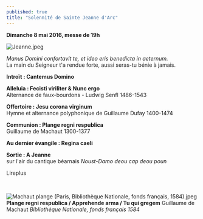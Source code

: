 ```yaml
---
published: true
title: "Solennité de Sainte Jeanne d'Arc"
---
```

**Dimanche 8 mai 2016, messe de 19h**  

![Jeanne.jpeg]({{site.baseurl}}/images/Jeanne.jpeg)

*Manus Domini confortavit te, et ideo eris benedicta in aeternum.*  
La main du Seigneur t'a rendue forte, aussi seras-tu bénie à jamais.

**Introït : Cantemus Domino**  

**Alleluia : Fecisti viriliter & Nunc ergo**  
Alternance de faux-bourdons - Ludwig Senfl 1486-1543

**Offertoire : Jesu corona virginum**  
Hymne et alternance polyphonique de Guillaume Dufay 1400-1474

**Communion : Plange regni respublica**  
Guillaume de Machaut 1300-1377

**Au dernier évangile : Regina caeli**

**Sortie : A Jeanne**  
sur l'air du cantique béarnais *Noust-Damo deou cap deou poun*

Lireplus

&nbsp;

![Machaut plange (Paris, Bibliothèque Nationale, fonds français, 1584).jpeg]({{site.baseurl}}/images/Machaut%20plange%20(Paris%2C%20Biblioth%C3%A8que%20Nationale%2C%20fonds%20fran%C3%A7ais%2C%201584).jpeg)
**Plange regni respublica / Apprehende arma / Tu qui gregem** Guillaume de Machaut *Bibliothèque Nationale, fonds français 1584*
